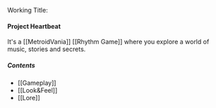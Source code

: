 Working Title:
#### Project Heartbeat

It's a [[MetroidVania]] [[Rhythm Game]]  where you explore a world of music, stories and secrets. 



##### Contents
- [[Gameplay]]
- [[Look&Feel]]
- [[Lore]]
